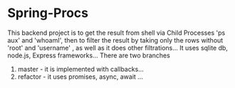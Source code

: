 # Spring-Procs
This backend project is to get the result from shell via Child Processes 'ps aux' and 'whoamI', then to filter the result by taking only the rows without  'root' and 'username'  , as well as it does other filtrations...
 It uses sqlite db, node.js, Express frameworks...
There are two branches 
1. master - it is implemented with callbacks...
2. refactor - it uses promises, async, await ...
